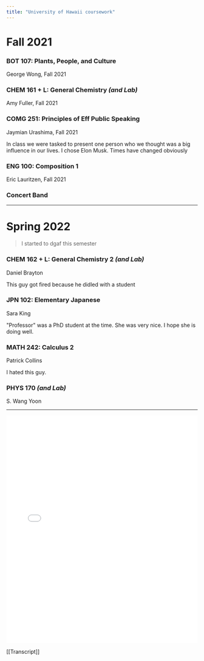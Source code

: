 ```yaml
---
title: "University of Hawaii coursework"
---
```


# Fall 2021

### BOT 107: Plants, People, and Culture
<div class="text-gray-400 mb-0 mt-0 text-base">George Wong, Fall 2021</div>

### CHEM 161 + L: General Chemistry *(and Lab)*
<div class="text-gray-400 mb-0 mt-0 text-base">Amy Fuller, Fall 2021</div>

### COMG 251: Principles of Eff Public Speaking
<div class="text-gray-400 mb-0 mt-0 text-base">Jaymian Urashima, Fall 2021</div>

In class we were tasked to present one person who we thought was a big influence in our lives. I chose Elon Musk. Times have changed obviously

### ENG 100: Composition 1 
<div class="text-gray-400 mb-0 mt-0 text-base">Eric Lauritzen, Fall 2021</div>

### Concert Band

---

# Spring 2022

> I started to dgaf this semester

### CHEM 162 + L: General Chemistry 2 *(and Lab)*
<div class="text-gray-400 mb-0 mt-0 text-base">Daniel Brayton</div>

This guy got fired because he didled with a student

### JPN 102: Elementary Japanese
<div class="text-gray-400 mb-0 mt-0 text-base">Sara King</div>

"Professor" was a PhD student at the time. She was very nice. I hope she is doing well.

### MATH 242: Calculus 2
<div class="text-gray-400 mb-0 mt-0 text-base">Patrick Collins</div>

I hated this guy.

### PHYS 170 *(and Lab)*
<div class="text-gray-400 mb-0 mt-0 text-base">S. Wang Yoon</div>

---

<embed src="/files/uh_unofficial.pdf" type="application/pdf" width="100%" height="600px" />

[[Transcript]]

